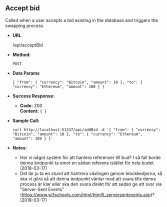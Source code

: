 **Accept bid**
----
  Called when a user accepts a bid existing in the database and triggers the swapping process.
  
* **URL**

  /api/acceptBid

* **Method:**

  `POST`

* **Data Params**

  `{ "from": { "currency": "Bitcoin", "amount": 10 }, "to": { "currency": "Ethereum", "amount": 100 } }`

* **Success Response:**
  
  * **Code:** 200 <br />
    **Content:** `{ }`
  
* **Sample Call:**

  `curl http://localhost:51337/api/addBid -d '{ "from": { "currency": "Bitcoin", "amount": 10 }, "to": { "currency": "Ethereum", "amount": 100 } }'`

* **Notes:**

  * Har vi något system för att hantera referenser till bud? I så fall borde denna ändpunkt ta emot en sådan referens istället för hela budet. (2018-03-17)
  * Det lär ju ta en stund att hantrera växlingen genom blockkedjorna, så ska vi göra så att denna ändpunkt väntar med att svara tills denna process är klar eller ska den svara direkt för att sedan ge ett svar via "Server-Sent Events" (https://www.w3schools.com/html/html5_serversentevents.asp)? (2018-03-17)
